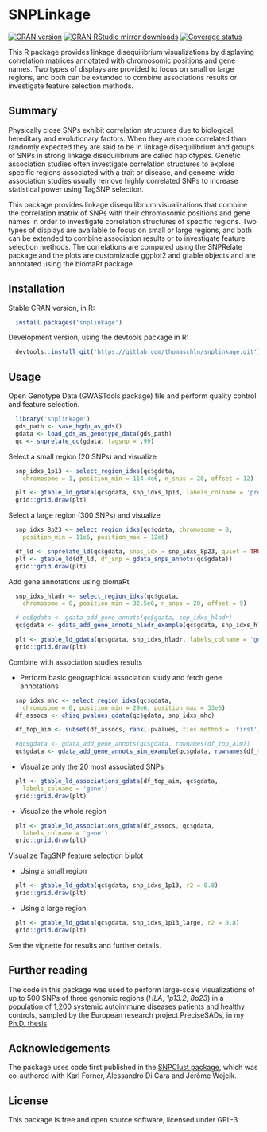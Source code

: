 # SNPLinkage

[![CRAN version](https://www.r-pkg.org/badges/version/snplinkage)](https://cran.r-project.org/package=snplinkage)
[![CRAN RStudio mirror downloads](https://cranlogs.r-pkg.org/badges/snplinkage)](https://cran.r-project.org/package=snplinkage)
[![Coverage status](https://codecov.io/gh/thomaschln/snplinkage/branch/master/graph/badge.svg)](https://codecov.io/github/thomaschln/snplinkage)

This R package provides linkage disequilibrium visualizations by displaying correlation matrices annotated with chromosomic positions and gene names. Two types of displays are provided to focus on small or large regions, and both can be extended to combine associations results or investigate feature selection methods.

## Summary

  Physically close SNPs exhibit correlation structures due to biological, hereditary and evolutionary factors. When they are more correlated than randomly expected they are said to be in linkage disequilibrium and groups of SNPs in strong linkage disequilibrium are called haplotypes. Genetic association studies often investigate correlation structures to explore specific regions associated with a trait or disease, and genome-wide association studies usually remove highly correlated SNPs to increase statistical power using TagSNP selection.

  This package provides linkage disequilibrium visualizations that combine the correlation matrix of SNPs with their chromosomic positions and gene names in order to investigate correlation structures of specific regions. Two types of displays are available to focus on small or large regions, and both can be extended to combine association results or to investigate feature selection methods. The correlations are computed using the SNPRelate package and the plots are customizable ggplot2 and gtable objects and are annotated using the biomaRt package.

## Installation

Stable CRAN version, in R:

```r
  install.packages('snplinkage')
```

Development version, using the devtools package in R:

```r
  devtools::install_git('https://gitlab.com/thomaschln/snplinkage.git')
```

## Usage

Open Genotype Data (GWASTools package) file and perform quality control and feature selection.

```r
  library('snplinkage')
  gds_path <- save_hgdp_as_gds()
  gdata <- load_gds_as_genotype_data(gds_path)
  qc <- snprelate_qc(gdata, tagsnp = .99)
```

Select a small region (20 SNPs) and visualize

```r
  snp_idxs_1p13 <- select_region_idxs(qc$gdata,
    chromosome = 1, position_min = 114.4e6, n_snps = 20, offset = 12)

  plt <- gtable_ld_gdata(qc$gdata, snp_idxs_1p13, labels_colname = 'probe_id')
  grid::grid.draw(plt)
```

Select a large region (300 SNPs) and visualize

```r
  snp_idxs_8p23 <- select_region_idxs(qc$gdata, chromosome = 8,
    position_min = 11e6, position_max = 12e6)

  df_ld <- snprelate_ld(qc$gdata, snps_idx = snp_idxs_8p23, quiet = TRUE)
  plt <- gtable_ld(df_ld, df_snp = gdata_snps_annots(qc$gdata))
  grid::grid.draw(plt)
```

Add gene annotations using biomaRt

```r
  snp_idxs_hladr <- select_region_idxs(qc$gdata,
    chromosome = 6, position_min = 32.5e6, n_snps = 20, offset = 9)

  # qc$gdata <- gdata_add_gene_annots(qc$gdata, snp_idxs_hladr)
  qc$gdata <- gdata_add_gene_annots_hladr_example(qc$gdata, snp_idxs_hladr)

  plt <- gtable_ld_gdata(qc$gdata, snp_idxs_hladr, labels_colname = 'gene')
  grid::grid.draw(plt)
```

Combine with association studies results

* Perform basic geographical association study and fetch gene annotations

```r
  snp_idxs_mhc <- select_region_idxs(qc$gdata,
    chromosome = 6, position_min = 29e6, position_max = 33e6)
  df_assocs <- chisq_pvalues_gdata(qc$gdata, snp_idxs_mhc)

  df_top_aim <- subset(df_assocs, rank(-pvalues, ties.method = 'first') <= 20)

  #qc$gdata <- gdata_add_gene_annots(qc$gdata, rownames(df_top_aim))
  qc$gdata <- gdata_add_gene_annots_aim_example(qc$gdata, rownames(df_top_aim))
```

* Visualize only the 20 most associated SNPs

```r
  plt <- gtable_ld_associations_gdata(df_top_aim, qc$gdata,
    labels_colname = 'gene')
  grid::grid.draw(plt)
```

* Visualize the whole region

```r
  plt <- gtable_ld_associations_gdata(df_assocs, qc$gdata,
    labels_colname = 'gene')
  grid::grid.draw(plt)
```

Visualize TagSNP feature selection biplot

* Using a small region

```r
  plt <- gtable_ld_gdata(qc$gdata, snp_idxs_1p13, r2 = 0.8)
  grid::grid.draw(plt)
```

* Using a large region

```r
  plt <- gtable_ld_gdata(qc$gdata, snp_idxs_1p13_large, r2 = 0.8)
  grid::grid.draw(plt)
```

See the vignette for results and further details.
<!--
See the [vignette](https://cran.r-project.org/web/packages/snplinkage/vignettes/snplinkage.pdf) for results and further details.
-->

## Further reading

The code in this package was used to perform large-scale visualizations of up to 500 SNPs of three genomic regions (*HLA*, *1p13.2*, *8p23*) in a population of 1,200 systemic autoimmune diseases patients and healthy controls, sampled by the European research project PreciseSADs, in my [Ph.D. thesis](https://archive-ouverte.unige.ch/unige:161795).

## Acknowledgements

The package uses code first published in the [SNPClust package](https://github.com/ThomasChln/snpclust), which was co-authored with Karl Forner, Alessandro Di Cara and Jérôme Wojcik.

## License

This package is free and open source software, licensed under GPL-3.
